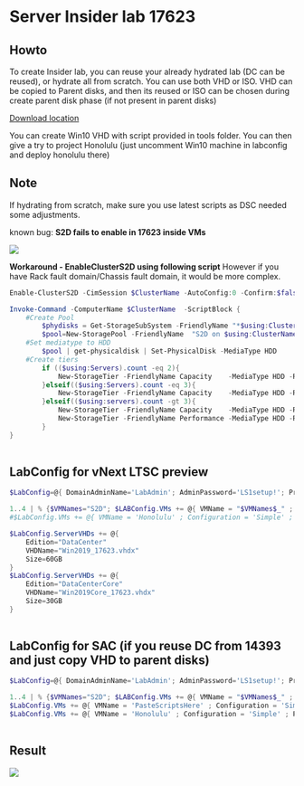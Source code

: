 # Server Insider lab 17623

## Howto
To create Insider lab, you can reuse your already hydrated lab (DC can be reused), or hydrate all from scratch. You can use both VHD or ISO. VHD can be copied to Parent disks, and then its reused or ISO can be chosen during create parent disk phase (if not present in parent disks)

[Download location](https://www.microsoft.com/en-us/software-download/windowsinsiderpreviewserver)

You can create Win10 VHD with script provided in tools folder. You can then give a try to project Honolulu (just uncomment Win10 machine in labconfig and deploy honolulu there)

## Note

If hydrating from scratch, make sure you use latest scripts as DSC needed some adjustments.

known bug: **S2D fails to enable in 17623 inside VMs**

![](/Insider/enableS2Dfail.png)

**Workaround - EnableClusterS2D using following script** However if you have Rack fault domain/Chassis fault domain, it would be more complex.

````PowerShell
Enable-ClusterS2D -CimSession $ClusterName -AutoConfig:0 -Confirm:$false -Verbose -SkipEligibilityChecks

Invoke-Command -ComputerName $ClusterName  -ScriptBlock {
    #Create Pool
        $phydisks = Get-StorageSubSystem -FriendlyName "*$using:ClusterName" | Get-PhysicalDisk -CanPool $true
        $pool=New-StoragePool -FriendlyName  "S2D on $using:ClusterName" -PhysicalDisks $phydisks -StorageSubSystemFriendlyName "*$using:ClusterName"
    #Set mediatype to HDD
        $pool | get-physicaldisk | Set-PhysicalDisk -MediaType HDD
    #Create tiers
        if (($using:Servers).count -eq 2){
            New-StorageTier -FriendlyName Capacity    -MediaType HDD -ResiliencySettingName Mirror -StoragePoolFriendlyName "S2D on $using:ClusterName" -PhysicalDiskRedundancy 1
        }elseif(($using:Servers).count -eq 3){
            New-StorageTier -FriendlyName Capacity    -MediaType HDD -ResiliencySettingName Mirror -StoragePoolFriendlyName "S2D on $using:ClusterName" -PhysicalDiskRedundancy 2
        }elseif(($using:servers).count -gt 3){
            New-StorageTier -FriendlyName Capacity    -MediaType HDD -ResiliencySettingName Parity -StoragePoolFriendlyName "S2D on $using:ClusterName" -PhysicalDiskRedundancy 2
            New-StorageTier -FriendlyName Performance -MediaType HDD -ResiliencySettingName Mirror -StoragePoolFriendlyName "S2D on $using:ClusterName" -PhysicalDiskRedundancy 2
        }
}
 
````

## LabConfig for vNext LTSC preview

````PowerShell
$LabConfig=@{ DomainAdminName='LabAdmin'; AdminPassword='LS1setup!'; Prefix = 'ws2016labInsider-'; SwitchName = 'LabSwitch'; DCEdition='DataCenter'; CreateClientParent=$false ; ClientEdition='Enterprise'; PullServerDC=$false ; Internet=$false ;AdditionalNetworksConfig=@(); VMs=@(); ServerVHDs=@()}

1..4 | % {$VMNames="S2D"; $LABConfig.VMs += @{ VMName = "$VMNames$_" ; Configuration = 'S2D' ; ParentVHD = 'Win2019Core_17623.vhdx'; SSDNumber = 0; SSDSize=800GB ; HDDNumber = 12; HDDSize= 4TB ; MemoryStartupBytes= 1GB ; MemoryMinimumBytes=1GB }}
#$LabConfig.VMs += @{ VMName = 'Honolulu' ; Configuration = 'Simple' ; ParentVHD = 'Win10_G2.vhdx'  ; MemoryStartupBytes= 1GB ; MemoryMinimumBytes=1GB ; AddToolsVHD=$True ; DisableWCF=$True }

$LabConfig.ServerVHDs += @{
    Edition="DataCenter" 
    VHDName="Win2019_17623.vhdx"
    Size=60GB
}
$LabConfig.ServerVHDs += @{
    Edition="DataCenterCore" 
    VHDName="Win2019Core_17623.vhdx"
    Size=30GB
}
 
````

## LabConfig for SAC (if you reuse DC from 14393 and just copy VHD to parent disks)

````PowerShell
$LabConfig=@{ DomainAdminName='LabAdmin'; AdminPassword='LS1setup!'; Prefix = 'ws2016lab-'; SwitchName = 'LabSwitch'; DCEdition='DataCenter'; AdditionalNetworksConfig=@(); VMs=@(); ServerVHDs=@()}

1..4 | % {$VMNames="S2D"; $LABConfig.VMs += @{ VMName = "$VMNames$_" ; Configuration = 'S2D' ; ParentVHD = 'Windows_InsiderPreview_Server_VHDX_17623.vhdx'; SSDNumber = 0; SSDSize=800GB ; HDDNumber = 12; HDDSize= 4TB ; MemoryStartupBytes= 1GB ; MemoryMinimumBytes=1GB }}
$LabConfig.VMs += @{ VMName = 'PasteScriptsHere' ; Configuration = 'Simple' ; ParentVHD = 'Windows_InsiderPreview_Server_VHDX_17623.vhdx'; MemoryStartupBytes= 1GB ;MemoryMinimumBytes=1GB }
$LabConfig.VMs += @{ VMName = 'Honolulu' ; Configuration = 'Simple' ; ParentVHD = 'Win10_G2.vhdx'  ; MemoryStartupBytes= 1GB ; MemoryMinimumBytes=1GB ; AddToolsVHD=$True ; DisableWCF=$True }
 
````

## Result

![](/Insider/cluadmin.png)